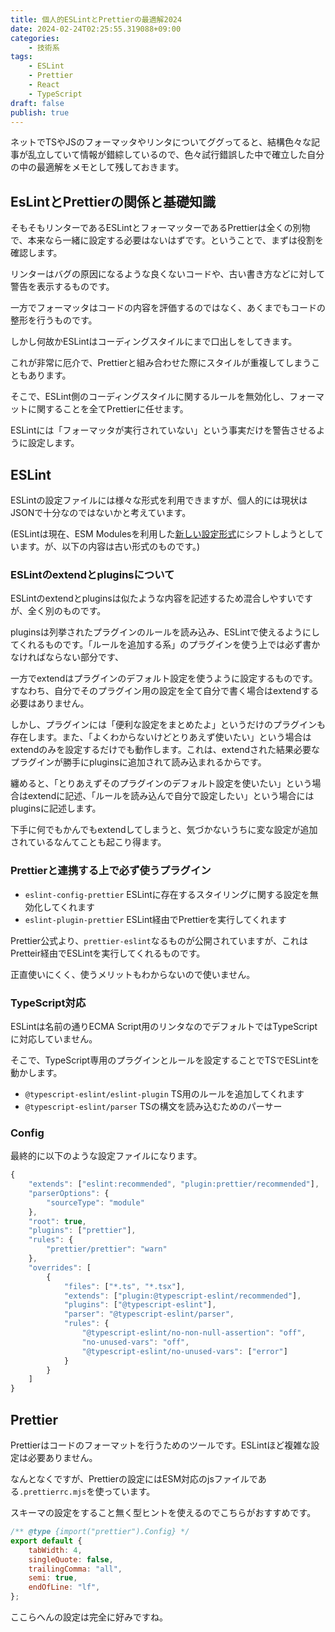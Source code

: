 ```yaml
---
title: 個人的ESLintとPrettierの最適解2024
date: 2024-02-24T02:25:55.319088+09:00
categories:
    - 技術系
tags:
    - ESLint
    - Prettier
    - React
    - TypeScript
draft: false
publish: true
---
```


ネットでTSやJSのフォーマッタやリンタについてググってると、結構色々な記事が乱立していて情報が錯綜しているので、色々試行錯誤した中で確立した自分の中の最適解をメモとして残しておきます。

## EsLintとPrettierの関係と基礎知識

そもそもリンターであるESLintとフォーマッターであるPrettierは全くの別物で、本来なら一緒に設定する必要はないはずです。ということで、まずは役割を確認します。

リンターはバグの原因になるような良くないコードや、古い書き方などに対して警告を表示するものです。

一方でフォーマッタはコードの内容を評価するのではなく、あくまでもコードの整形を行うものです。

しかし何故かESLintはコーディングスタイルにまで口出しをしてきます。

これが非常に厄介で、Prettierと組み合わせた際にスタイルが重複してしまうこともあります。

そこで、ESLint側のコーディングスタイルに関するルールを無効化し、フォーマットに関することを全てPrettierに任せます。

ESLintには「フォーマッタが実行されていない」という事実だけを警告させるように設定します。

## ESLint

ESLintの設定ファイルには様々な形式を利用できますが、個人的には現状はJSONで十分なのではないかと考えています。

(ESLintは現在、ESM Modulesを利用した[新しい設定形式](https://eslint.org/docs/latest/use/configure/configuration-files-new)にシフトしようとしています。が、以下の内容は古い形式のものです。)

### ESLintのextendとpluginsについて

ESLintのextendとpluginsは似たような内容を記述するため混合しやすいですが、全く別のものです。

pluginsは列挙されたプラグインのルールを読み込み、ESLintで使えるようにしてくれるものです。「ルールを追加する系」のプラグインを使う上では必ず書かなければならない部分です、

一方でextendはプラグインのデフォルト設定を使うように設定するものです。すなわち、自分でそのプラグイン用の設定を全て自分で書く場合はextendする必要はありません。

しかし、プラグインには「便利な設定をまとめたよ」というだけのプラグインも存在します。また、「よくわからないけどとりあえず使いたい」という場合はextendのみを設定するだけでも動作します。これは、extendされた結果必要なプラグインが勝手にpluginsに追加されて読み込まれるからです。

纏めると、「とりあえずそのプラグインのデフォルト設定を使いたい」という場合はextendに記述、「ルールを読み込んで自分で設定したい」という場合にはpluginsに記述します。

下手に何でもかんでもextendしてしまうと、気づかないうちに変な設定が追加されているなんてことも起こり得ます。

### Prettierと連携する上で必ず使うプラグイン

- `eslint-config-prettier` ESLintに存在するスタイリングに関する設定を無効化してくれます
- `eslint-plugin-prettier` ESLint経由でPrettierを実行してくれます

Prettier公式より、`prettier-eslint`なるものが公開されていますが、これはPretteir経由でESLintを実行してくれるものです。

正直使いにくく、使うメリットもわからないので使いません。

### TypeScript対応

ESLintは名前の通りECMA Script用のリンタなのでデフォルトではTypeScriptに対応していません。

そこで、TypeScript専用のプラグインとルールを設定することでTSでESLintを動かします。

- `@typescript-eslint/eslint-plugin` TS用のルールを追加してくれます
- `@typescript-eslint/parser` TSの構文を読み込むためのパーサー

### Config

最終的に以下のような設定ファイルになります。

```js
{
    "extends": ["eslint:recommended", "plugin:prettier/recommended"],
    "parserOptions": {
        "sourceType": "module"
    },
    "root": true,
    "plugins": ["prettier"],
    "rules": {
        "prettier/prettier": "warn"
    },
    "overrides": [
        {
            "files": ["*.ts", "*.tsx"],
            "extends": ["plugin:@typescript-eslint/recommended"],
            "plugins": ["@typescript-eslint"],
            "parser": "@typescript-eslint/parser",
            "rules": {
                "@typescript-eslint/no-non-null-assertion": "off",
                "no-unused-vars": "off",
                "@typescript-eslint/no-unused-vars": ["error"]
            }
        }
    ]
}
```

## Prettier

Prettierはコードのフォーマットを行うためのツールです。ESLintほど複雑な設定は必要ありません。

なんとなくですが、Prettierの設定にはESM対応のjsファイルである`.prettierrc.mjs`を使っています。

スキーマの設定をすること無く型ヒントを使えるのでこちらがおすすめです。

```js
/** @type {import("prettier").Config} */
export default {
    tabWidth: 4,
    singleQuote: false,
    trailingComma: "all",
    semi: true,
    endOfLine: "lf",
};
```

ここらへんの設定は完全に好みですね。
